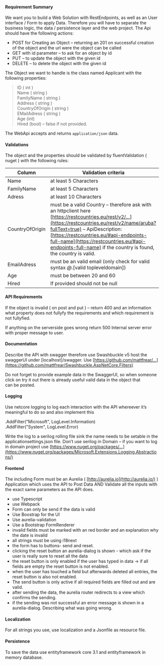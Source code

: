 #### Requirement Summary
We want you to build a Web Solution with RestEndpoints, as well as an User interface / Form to apply Data. Therefore you will have to separate the business logic, the data / persistence layer and the web project. The Api should have the following actions:  
  
* POST for Creating an Object – returning an 201 on successful creation of the object and the url were the object can be called  
* GET with id parameter – to ask for an object by id  
* PUT – to update the object with the given id  
* DELETE – to delete the object with the given id  
  
The Object we want to handle is the class named Applicant with the following properties:  
  
> ID ( int )  
Name ( string )  
FamilyName ( string )  
Address ( string )  
CountryOfOrigin ( string )  
EMailAdress ( string )  
Age (int)  
Hired (bool) – false if not provided.  
  
The WebApi accepts and returns `application/json` data.  
 
#### Validations  
The object and the properties should be validated by fluentValidation ( nuget ) with the following rules:  
  
  
| Column | Validation criteria |
|--|--|
| Name | at least 5 Characters |
| FamilyName | at least 5 Characters |
|Adress | at least 10 Characters  
|CountryOfOrigin | must be a valid Country – therefore ask with an httpclient here [https://restcountries.eu/rest/v2/…](https://restcountries.eu/rest/v2/name/aruba?fullText=true) – ApiDescription: [https://restcountries.eu/#api-endpoints-full-name](https://restcountries.eu/#api-endpoints-full-name) if the country is found, the country is valid.  
|EmailAdress |must be an valid email (only check for valid syntax *@*.[valid topleveldomain])  
|Age | must be between 20 and 60  
|Hired | If provided should not be null  


#### API Requirements
If the object is invalid ( on post and put ) – return 400 and an information what property does not fullyfy the requirements and which requirement is not fullyfied.  
  
If anything on the serverside goes wrong  return 500 Internal server error with proper message to user.
 
 #### Documentation
Describe the API with swagger therefore use Swashbuckle v5 host the swaggerUI under [localhost]/swagger. Use [https://github.com/mattfrear/…](https://github.com/mattfrear/Swashbuckle.AspNetCore.Filters)  
  
Do not forget to provide example data in the SwaggerUI, so when someone click on try it out there is already useful valid data in the object that  
can be posted.  
 
 #### Logging
Use netcore logging to log each interaction with the API whereever it’s meaningful to do so and also implement this  
  
.AddFilter("Microsoft", LogLevel.Information)  
.AddFilter("System", LogLevel.Error)  
  
Write the log to a serilog rolling file sink the name needs to be setable in the applicationsettings.json file. Don’t use serilog in Domain – if you want to log in domain project use [https://www.nuget.org/packages/…](https://www.nuget.org/packages/Microsoft.Extensions.Logging.Abstractions/)  
  
#### Frontend
The including Form must be an Aurelia ( [http://aurelia.io](http://aurelia.io/) ) Application which uses the API to Post Data AND Validate all the inputs with  
the exact same parameters as the API does.  
- use Typescript  
- use Webpack  
- Form can only be send if the data is valid  
- Use Boostrap for the UI  
- Use aurelia-validation  
- Use a Bootstrap FormRenderer  
- invalid fields must be marked with an red border and an explanation why the date is invalid  
- all strings must be using i18next  
- the form has to buttons- send and reset.  
- clicking the reset button an aurelia-dialog is shown - which ask if the user is really sure to reset all the data  
- the reset button is only enabled if the user has typed in data -> if all fields are empty the reset button is not enabled.  
- when the user has touched a field but afterwards deleted all entries, the reset button is also not enabled.  
- The send button is only active if all required fields are filled out and are valid.  
- after sending the data, the aurelia router redirects to a view which confirms the sending.  
- if the sending was not successful an error message is shown in a aurelia-dialog. Describing what was going wrong.  

#### Localization
For all strings you use, use localization and a Jsonfile as resource file.  

#### Persistence
To save the data use entityframework core 3.1 and entityframework in memory database.
